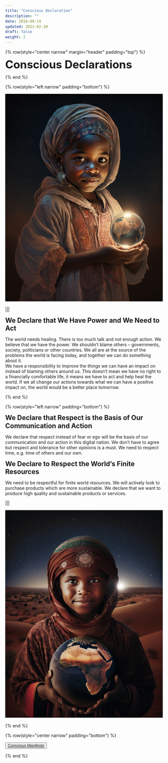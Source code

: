 ```yaml
---
title: "Conscious Declaration"
description: ""
date: 2018-09-14
updated: 2021-02-20
draft: false
weight: 2
---
```


<div class="container mx-auto">


<!-- section 2 (co-found) -->


{% row(style="center narrow" margin="header" padding="top") %}

<span style="font-size:2.5em; font-weight:bold; line-height:1em;"> Conscious Declarations</span>

{% end %}


{% row(style="left narrow" padding="bottom") %}

![Image](img/man111.png#medium#mx-auto)


|||


<span style="font-size:1.5em; font-weight:bold; line-height:1.2em;"> We Declare that We Have Power and We Need to Act</span>

<p>
The world needs healing. There is too much talk and not enough action. We believe that we have the power. We shouldn’t blame others – governments, society, politicians or other countries. We all are at the source of the problems the world is facing today, and together we can do something about it.
<br>
We have a responsibility to improve the things we can have an impact on instead of blaming others around us.
This doesn’t mean we have no right to a financially comfortable life, it means we have to act and help heal the world. If we all change our actions towards what we can have a positive impact on, the world would be a better place tomorrow.
</p>

{% end %}

{% row(style="left narrow" padding="bottom") %}

<span style="font-size:1.5em; font-weight:bold; line-height:1.2em;"> We Declare that Respect is the Basis of Our Communication and Action</span>

<p>
We declare that respect instead of fear or ego will be the basis of our communication and our action in this digital nation. We don’t have to agree but respect and tolerance for other opinions is a must. We need to respect time, e.g. time of others and our own.
</p>


<span style="font-size:1.5em; font-weight:bold; line-height:1.2em;"> We Declare to Respect the World’s Finite Resources</span>

<p>
We need to be respectful for finite world resources.
We will actively look to purchase products which are more sustainable.
We declare that we want to produce high quality and sustainable products or services.
</p>


|||


![Image](img/man2.png#medium#mx-auto)

{% end %}

{% row(style="center narrow" padding="bottom") %}

<button style="font-size:0.9em">[Conscious Manifesto](/manifesto/)</button>

{% end %}

</div>


